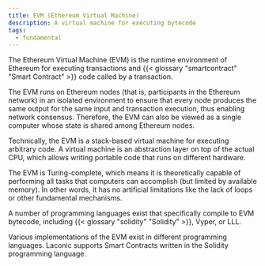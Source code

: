 ```yaml
---
title: EVM (Ethereum Virtual Machine)
description: A virtual machine for executing bytecode
tags:
  - fundamental
---
```



The Ethereum Virtual Machine (EVM) is the runtime environment of Ethereum for executing transactions and {{< glossary "smartcontract" "Smart Contract" >}} code called by a transaction.

The EVM runs on Ethereum nodes (that is, participants in the Ethereum network) in an isolated environment to ensure that every node produces the same output for the same input and transaction execution, thus enabling network consensus. Therefore, the EVM can also be viewed as a single computer whose state is shared among Ethereum nodes.

Technically, the EVM is a stack-based virtual machine for executing arbitrary code. A virtual machine is an abstraction layer on top of the actual CPU, which allows writing portable code that runs on different hardware.

The EVM is Turing-complete, which means it is theoretically capable of performing all tasks that computers can accomplish (but limited by available memory). In other words, it has no artificial limitations like the lack of loops or other fundamental mechanisms.

A number of programming languages exist that specifically compile to EVM bytecode, including {{< glossary "solidity" "Solidity" >}}, Vyper, or LLL.

Various implementations of the EVM exist in different programming languages. Laconic supports Smart Contracts written in the Solidity programming language.
